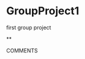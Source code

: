 # GroupProject1
first group project






















































  <!--I think it would look best if header were moved to to top of the page, moving the left side task bar to underneath, in line with to complete and completed--> 











<!--javascript: border of same color goes around tasks when to complete is on and when completed is on. border color switches-->
















<!--js number the checkboxes-->   




<!--html-->
  **<p id = "comments">COMMENTS</p>   <!-- p ID= "comments", line 92---JAVASCRIPT SHOULD FORCE THIS TEXT TO STAY THE SAME FORNT, BUT ALWAYS DISPLAY IN CAPS-->










<!-- something i am thinking of :

    should we create JS so that the task one full div class is repeated 
    over and over when the submit button is pushed? so basically rhe same
    css wil go through, but the action wil be repeated? 

    Also, it should be noted that 
        TASK
        COMMENTS
        TIME DUE
        DATE DUE
           should be where the user puts the information in. that should show the 
    user input


-->










                   